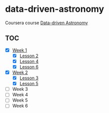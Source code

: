 # data-driven-astronomy

Coursera course [Data-driven Astronomy][1]

## TOC

- [x] [Week 1](week1)
  - [x] [Lesson 2](week1/lesson2.ipynb)
  - [x] [Lesson 4](week1/lesson4.ipynb)
  - [x] [Lesson 6](week1/lesson6.ipynb)
- [x] [Week 2](week2)
  - [x] [Lesson 3](week2/lesson3.ipynb)
  - [x] [Lesson 5](week2/lesson5.ipynb)
- [ ] Week 3
- [ ] Week 4
- [ ] Week 5
- [ ] Week 6

 [1]: https://www.coursera.org/learn/data-driven-astronomy/